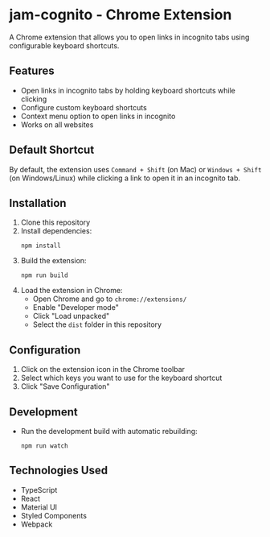 # jam-cognito - Chrome Extension

A Chrome extension that allows you to open links in incognito tabs using configurable keyboard shortcuts.

## Features

- Open links in incognito tabs by holding keyboard shortcuts while clicking
- Configure custom keyboard shortcuts
- Context menu option to open links in incognito
- Works on all websites

## Default Shortcut

By default, the extension uses `Command + Shift` (on Mac) or `Windows + Shift` (on Windows/Linux) while clicking a link to open it in an incognito tab.

## Installation

1. Clone this repository
2. Install dependencies:
   ```
   npm install
   ```
3. Build the extension:
   ```
   npm run build
   ```
4. Load the extension in Chrome:
   - Open Chrome and go to `chrome://extensions/`
   - Enable "Developer mode"
   - Click "Load unpacked"
   - Select the `dist` folder in this repository

## Configuration

1. Click on the extension icon in the Chrome toolbar
2. Select which keys you want to use for the keyboard shortcut
3. Click "Save Configuration"

## Development

- Run the development build with automatic rebuilding:
  ```
  npm run watch
  ```

## Technologies Used

- TypeScript
- React
- Material UI
- Styled Components
- Webpack 